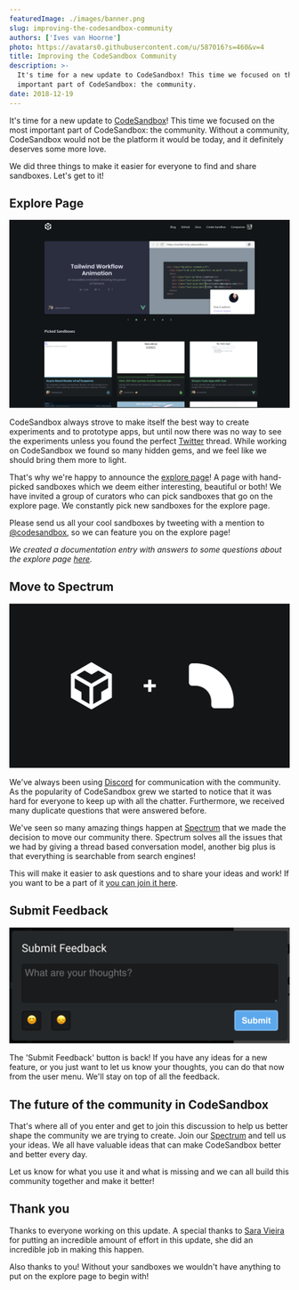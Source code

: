 ```yaml
---
featuredImage: ./images/banner.png
slug: improving-the-codesandbox-community
authors: ['Ives van Hoorne']
photo: https://avatars0.githubusercontent.com/u/587016?s=460&v=4
title: Improving the CodeSandbox Community
description: >-
  It's time for a new update to CodeSandbox! This time we focused on the most
  important part of CodeSandbox: the community.
date: 2018-12-19
---
```


It's time for a new update to [CodeSandbox](https://codesandbox.io)! This time
we focused on the most important part of CodeSandbox: the community. Without a
community, CodeSandbox would not be the platform it would be today, and it
definitely deserves some more love.

We did three things to make it easier for everyone to find and share sandboxes.
Let's get to it!

## Explore Page

![](./images/0.png)

CodeSandbox always strove to make itself the best way to create experiments and
to prototype apps, but until now there was no way to see the experiments unless
you found the perfect [Twitter](https://twitter.com) thread. While working on
CodeSandbox we found so many hidden gems, and we feel like we should bring them
more to light.

That's why we're happy to announce the
[explore page](https://codesandbox.io/explore)! A page with hand-picked
sandboxes which we deem either interesting, beautiful or both! We have invited a
group of curators who can pick sandboxes that go on the explore page. We
constantly pick new sandboxes for the explore page.

Please send us all your cool sandboxes by tweeting with a mention to
[@codesandbox](https://twitter.com/codesandbox), so we can feature you on the
explore page!

_We created a documentation entry with answers to some questions about the
explore page [here](https://codesandbox.io/docs/explore)._

## Move to Spectrum

![](./images/1.png)

We've always been using [Discord](https://discordapp.com) for communication with
the community. As the popularity of CodeSandbox grew we started to notice that
it was hard for everyone to keep up with all the chatter. Furthermore, we
received many duplicate questions that were answered before.

We've seen so many amazing things happen at [Spectrum](https://spectrum.chat)
that we made the decision to move our community there. Spectrum solves all the
issues that we had by giving a thread based conversation model, another big plus
is that everything is searchable from search engines!

This will make it easier to ask questions and to share your ideas and work! If
you want to be a part of it
[you can join it here](https://spectrum.chat/codesandbox).

## Submit Feedback

![](./images/2.png)

The 'Submit Feedback' button is back! If you have any ideas for a new feature,
or you just want to let us know your thoughts, you can do that now from the user
menu. We'll stay on top of all the feedback.

## The future of the community in CodeSandbox

That's where all of you enter and get to join this discussion to help us better
shape the community we are trying to create. Join our
[Spectrum](https://spectrum.chat/codesandbox) and tell us your ideas. We all
have valuable ideas that can make CodeSandbox better and better every day.

Let us know for what you use it and what is missing and we can all build this
community together and make it better!

## Thank you

Thanks to everyone working on this update. A special thanks to
[Sara Vieira](https://twitter.com/NikkitaFTW) for putting an incredible amount
of effort in this update, she did an incredible job in making this happen.

Also thanks to you! Without your sandboxes we wouldn't have anything to put on
the explore page to begin with!
